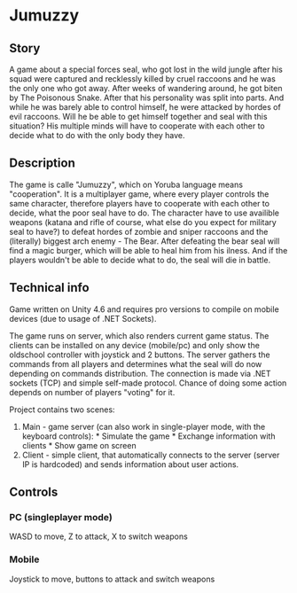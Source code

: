 # Jumuzzy
## Story
A game about a special forces seal, who got lost in the wild jungle after his squad were captured and recklessly killed by cruel raccoons and he was the only one who got away. After weeks of wandering around, he got biten by The Poisonous Snake. After that his personality was split into parts. And while he was barely able to control himself, he were attacked by hordes of evil raccoons. Will he be able to get himself together and seal with this situation? His multiple minds will have to cooperate with each other to decide what to do with the only body they have. 
## Description
The game is calle "Jumuzzy", which on Yoruba language means "cooperation". It is a multiplayer game, where every player controls the same character, therefore players have to cooperate with each other to decide, what the poor seal have to do. The character have to use availible weapons (katana and rifle of course, what else do you expect for military seal to have?) to defeat hordes of zombie and sniper raccoons and the (literally) biggest arch enemy - The Bear. After defeating the bear seal will find a magic burger, which will be able to heal him from his ilness. And if the players wouldn't be able to decide what to do, the seal will die in battle. 

## Technical info
Game written on Unity 4.6 and requires pro versions to compile on mobile devices (due to usage of .NET Sockets).

The game runs on server, which also renders current game status. The clients can be installed on any device (mobile/pc) and only show the oldschool controller with joystick and 2 buttons. The server gathers the commands from all players and determines what the seal will do now depending on commands distribution.
The connection is made via .NET sockets (TCP) and simple self-made protocol. Chance of doing some action depends on number of players "voting" for it.

Project contains two scenes:
  1. Main - game server (can also work in single-player mode, with the keyboard controls):
    * Simulate the game
    * Exchange information with clients
    * Show game on screen
  2. Client - simple client, that automatically connects to the server (server IP is hardcoded) and sends information about user actions.


## Controls
### PC (singleplayer mode)
WASD to move, Z to attack, X to switch weapons
### Mobile
Joystick to move, buttons to attack and switch weapons
